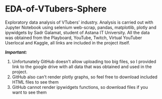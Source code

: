 # EDA-of-VTubers-Sphere
Exploratory data analysis of VTubers' industry. Analysis is carried out with Jupyter Notebook using selenium web-scrap, pandas, matplotlib, plotly and ipywidgets by Sadr Galamat, student of Astana IT University. All the data was obtained from the Playboard, YouTube, Twitch, Virtual YouTuber Userlocal and Kaggle, all links are included in the project itself.

***Important:***
1. Unfortunately GitHub doesn't allow uploading too big files, so I provided link to the google drive with all data that was obtained and used in the project.
2. GitHub also can't render plotly graphs, so feel free to download included HTML files to see them
3. GitHub cannot render ipywidgets functions, so download files if you want to see them
